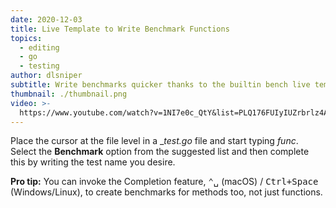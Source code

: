 ```yaml
---
date: 2020-12-03
title: Live Template to Write Benchmark Functions
topics:
  - editing
  - go
  - testing
author: dlsniper
subtitle: Write benchmarks quicker thanks to the builtin bench live template.
thumbnail: ./thumbnail.png
video: >-
  https://www.youtube.com/watch?v=1NI7e0c_QtY&list=PLQ176FUIyIUZrbrlz4AY1V8VzBJKZyVlW&index=54
---
```


Place the cursor at the file level in a \__test.go_ file and start typing _func_. Select the **Benchmark** option from the suggested list and then complete this by writing the test name you desire.

**Pro tip:** You can invoke the Completion feature, <kbd>⌃␣</kbd> (macOS) / <kbd>Ctrl+Space</kbd> (Windows/Linux), to create benchmarks for methods too, not just functions.
